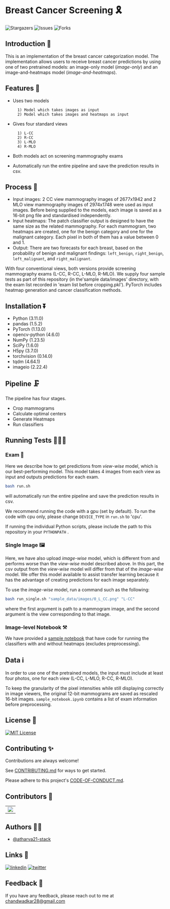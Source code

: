 
# Breast Cancer Screening 🎗

![Stargazers](https://img.shields.io/github/stars/atharva21-stack/BCS-Breast-cancer-screening)
![Issues](https://img.shields.io/github/issues/atharva21-stack/BCS-Breast-cancer-screening)
![Forks](https://img.shields.io/github/forks/atharva21-stack/BCS-Breast-cancer-screening)

## Introduction 👋
This is an implementation of the breast cancer categorization model. 
The implementation allows users to receive breast cancer predictions by using one of two pretrained models: an image-only model (*image-only*) and an image-and-heatmaps model (*image-and-heatmaps*).


## Features 🚀

- Uses two models 
        
        1) Model which takes images as input
        2) Model which takes images and heatmaps as input
- Gives four standard views

        1) L-CC
        2) R-CC
        3) L-MLO
        4) R-MLO
- Both models act on screening mammography exams 
- Automatically run the entire pipeline and save the prediction results in csv. 

## Process 🔀
* Input images: 2 CC view mammography images of 2677x1942 and 2 MLO view mammography images of 2974x1748 were used as input images. Before being supplied to the models, each image is saved as a 16-bit png file and standardised independently.
* Input heatmaps: The patch classifier output is designed to have the same size as the related mammography. For each mammogram, two heatmaps are created, one for the benign category and one for the malignant category. Each pixel in both of them has a value between 0 and 1.
* Output: There are two forecasts for each breast, based on the probability of benign and malignant findings: `left_benign`, `right_benign`, `left_malignant`, and `right_malignant`.

With four conventional views, both versions provide screening mammography exams (L-CC, R-CC, L-MLO, R-MLO). We supply four sample tests as part of this repository (in the'sample data/images' directory, with the exam list recorded in 'exam list before cropping.pkl'). PyTorch includes heatmap generation and cancer classification methods.

## Installation ⏬

* Python (3.11.0)
* pandas (1.5.2)
* PyTorch (1.13.0)
* opencv-python (4.6.0)
* NumPy (1.23.5)
* SciPy (1.6.0)
* H5py (3.7.0)
* torchvision (0.14.0)
* tqdm (4.64.1)
* imageio (2.22.4)
## Pipeline 🗜
The pipeline has four stages.

- Crop mammograms
- Calculate optimal centers
- Generate Heatmaps
- Run classifiers

## Running Tests 🏃‍♀️💨

### Exam 🤖

Here we describe how to get predictions from *view-wise* model, which is our best-performing model. This model takes 4 images from each view as input and outputs predictions for each exam.

```bash
bash run.sh
``` 
will automatically run the entire pipeline and save the prediction results in csv. 

We recommend running the code with a gpu (set by default). To run the code with cpu only, please change `DEVICE_TYPE` in `run.sh` to 'cpu'.  

If running the individual Python scripts, please include the path to this repository in your `PYTHONPATH` . 


### Single Image 🖼

Here, we have also upload *image-wise* model, which is different from and performs worse than the *view-wise* model described above. In this part, the csv output from the *view-wise* model will differ from that of the *image-wise* model. We offer this model available to assist transfer learning because it has the advantage of creating predictions for each image separately.

To use the *image-wise* model, run a command such as the following:

```bash
bash run_single.sh "sample_data/images/0_L_CC.png" "L-CC"
``` 

where the first argument is path to a mammogram image, and the second argument is the view corresponding to that image.

### Image-level Notebook ⚒

We have provided a [sample notebook](https://github.com/atharva21-stack/BCS-Breast-cancer-screening/blob/main/sample_notebook.ipynb) that have code for running the classifiers with and without heatmaps (excludes preprocessing).

## Data ℹ

In order to use one of the pretrained models, the input must include at least four photos, one for each view (L-CC, L-MLO, R-CC, R-MLO).

To keep the granularity of the pixel intensities while still displaying correctly in image viewers, the original 12-bit mammograms are saved as rescaled 16-bit images.
`sample_notebook.ipynb` contains a list of exam information before preprocessing.



## License 📜
[![MIT License](https://img.shields.io/badge/License-MIT-green.svg)](https://choosealicense.com/licenses/mit/)


## Contributing ✨

Contributions are always welcome!

See [CONTRIBUTING.md](https://github.com/atharva21-stack/BCS-Breast-cancer-screening/blob/main/CONTRIBUTING.md) for ways to get started.

Please adhere to this project's [CODE-OF-CONDUCT.md](https://github.com/atharva21-stack/BCS-Breast-cancer-screening/blob/main/CODE-OF-CONDUCT.md).




## Contributors 🤝

  <a name = "contributors"></a>
<table align="center">
<tr>
<td>
<a href="https://github.com/atharva21-stack/BCS-Breast-cancer-screening/graphs/contributors" align="center">
  <img src="https://contrib.rocks/image?repo=atharva21-stack/BCS-Breast-cancer-screening" /> 
</a>
</td>
</tr>
</table>


## Authors 👨‍💻

- [@atharva21-stack](https://www.github.com/atharva21-stack)

## Links 🔗
[![linkedin](https://img.shields.io/badge/linkedin-0A66C2?style=for-the-badge&logo=linkedin&logoColor=white)](https://www.linkedin.com/in/atharva21/)
[![twitter](https://img.shields.io/badge/twitter-1DA1F2?style=for-the-badge&logo=twitter&logoColor=white)](https://twitter.com/Atharva_2100)


## Feedback 🙋‍
If you have any feedback, please reach out to me at <a src="mailto:chandwadkar28@gmail.com">chandwadkar28@gmail.com</a>